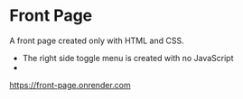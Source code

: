 # Front Page
A front page created only with HTML and CSS.
- The right side toggle menu is created with no JavaScript
- 
https://front-page.onrender.com
